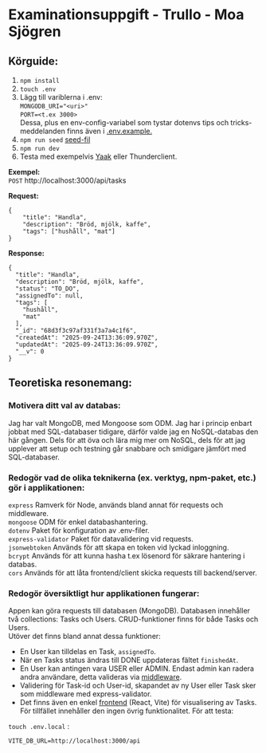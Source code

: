 # Examinationsuppgift - Trullo - Moa Sjögren

## Körguide:

1. `npm install`
2. `touch .env`
3. Lägg till variblerna i .env:\
   `MONGODB_URI="<uri>"`\
   `PORT=<t.ex 3000>`\
   Dessa, plus en env-config-variabel som tystar dotenvs tips och tricks-meddelanden finns även i [.env.example.](.env.example)
4. `npm run seed` [seed-fil](/server/src/config/seed.ts)
5. `npm run dev`
6. Testa med exempelvis [Yaak](https://yaak.app/) eller Thunderclient.

**Exempel:**\
`POST` http://localhost:3000/api/tasks

**Request:**

```
{
    "title": "Handla",
    "description": "Bröd, mjölk, kaffe",
    "tags": ["hushåll", "mat"]
}
```

**Response:**

```
{
  "title": "Handla",
  "description": "Bröd, mjölk, kaffe",
  "status": "TO_DO",
  "assignedTo": null,
  "tags": [
    "hushåll",
    "mat"
  ],
  "_id": "68d3f3c97af331f3a7a4c1f6",
  "createdAt": "2025-09-24T13:36:09.970Z",
  "updatedAt": "2025-09-24T13:36:09.970Z",
  "__v": 0
}
```

## Teoretiska resonemang:

### Motivera ditt val av databas:

Jag har valt MongoDB, med Mongoose som ODM. Jag har i princip enbart jobbat med SQL-databaser tidigare, därför valde jag en NoSQL-databas den här gången. Dels för att öva och lära mig mer om NoSQL, dels för att jag upplever att setup och testning går snabbare och smidigare jämfört med SQL-databaser.

### Redogör vad de olika teknikerna (ex. verktyg, npm-paket, etc.) gör i applikationen:

`express` Ramverk för Node, används bland annat för requests och middleware. \
`mongoose` ODM för enkel databashantering. \
`dotenv` Paket för konfiguration av .env-filer. \
`express-validator` Paket för datavalidering vid requests. \
`jsonwebtoken` Används för att skapa en token vid lyckad inloggning. \
`bcrypt` Används för att kunna hasha t.ex lösenord för säkrare hantering i databas. \
`cors` Används för att låta frontend/client skicka requests till backend/server.

### Redogör översiktligt hur applikationen fungerar:

Appen kan göra requests till databasen (MongoDB). Databasen innehåller två collections: Tasks och Users. CRUD-funktioner finns för både Tasks och Users.\
Utöver det finns bland annat dessa funktioner:

- En User kan tilldelas en Task, `assignedTo`.
- När en Tasks status ändras till DONE uppdateras fältet `finishedAt`.
- En User kan antingen vara USER eller ADMIN. Endast admin kan radera andra användare, detta valideras via [middleware](src/middleware/isAdmin.ts).
- Validering för Task-id och User-id, skapandet av ny User eller Task sker som middleware med express-validator.
- Det finns även en enkel [frontend](/client/src/App.tsx) (React, Vite) för visualisering av Tasks. För tillfället innehåller den ingen övrig funktionalitet. För att testa:

`touch .env.local` :

```
VITE_DB_URL=http://localhost:3000/api
```
